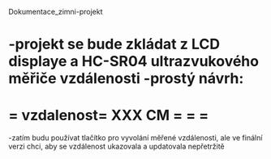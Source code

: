 Dokumentace_zimni-projekt

-projekt se bude zkládat z LCD displaye a HC-SR04 ultrazvukového měřiče vzdálenosti
-prostý návrh:
  =============================
  =  vzdalenost= XXX CM       =
  =                           =
  =============================
-zatím budu používat tlačítko pro vyvolání měřené vzdálenosti, ale ve finální verzi chci, aby se vzdálenost ukazovala a updatovala nepřetržitě
